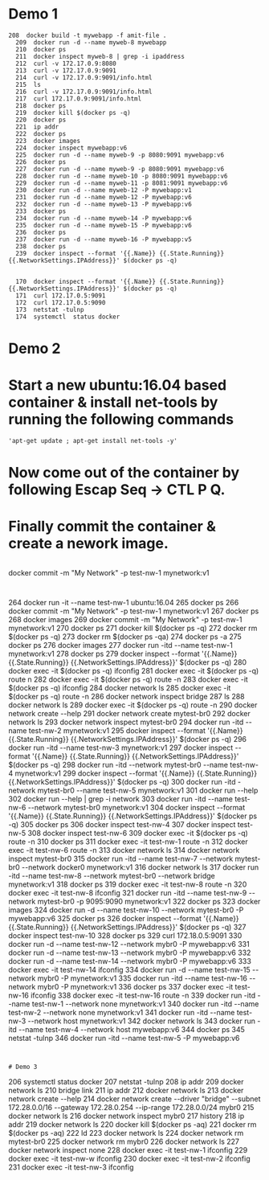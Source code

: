# Demo 1 

```
208  docker build -t mywebapp -f amit-file .
  209  docker run -d --name myweb-8 mywebapp
  210  docker ps
  211  docker inspect myweb-8 | grep -i ipaddress
  212  curl -v 172.17.0.9:8080
  213  curl -v 172.17.0.9:9091
  214  curl -v 172.17.0.9:9091/info.html
  215  ls
  216  curl -v 172.17.0.9:9091/info.html
  217  curl 172.17.0.9:9091/info.html
  218  docker ps
  219  docker kill $(docker ps -q)
  220  docker ps
  221  ip addr
  222  docker ps
  223  docker images
  224  docker inspect mywebapp:v6
  225  docker run -d --name myweb-9 -p 8080:9091 mywebapp:v6
  226  docker ps
  227  docker run -d --name myweb-9 -p 8080:9091 mywebapp:v6
  228  docker run -d --name myweb-10 -p 8080:9091 mywebapp:v6
  229  docker run -d --name myweb-11 -p 8081:9091 mywebapp:v6
  230  docker run -d --name myweb-12 -P mywebapp:v1
  231  docker run -d --name myweb-12 -P mywebapp:v6
  232  docker run -d --name myweb-13 -P mywebapp:v6
  233  docker ps
  234  docker run -d --name myweb-14 -P mywebapp:v6
  235  docker run -d --name myweb-15 -P mywebapp:v6
  236  docker ps
  237  docker run -d --name myweb-16 -P mywebapp:v5
  238  docker ps
  239  docker inspect --format '{{.Name}} {{.State.Running}} {{.NetworkSettings.IPAddress}}' $(docker ps -q)


  170  docker inspect --format '{{.Name}} {{.State.Running}} {{.NetworkSettings.IPAddress}}' $(docker ps -q)
  171  curl 172.17.0.5:9091
  172  curl 172.17.0.5:9090
  173  netstat -tulnp
  174  systemctl  status docker
```

# Demo 2 

# Start a new ubuntu:16.04 based container & install net-tools by running the following commands
```
'apt-get update ; apt-get install net-tools -y' 
```
# Now come out of the container by following Escap Seq -> CTL P Q. 
# Finally commit the container & create a nework image. 
```

```
docker commit -m "My Network" -p test-nw-1 mynetwork:v1
```


```
  264  docker run -it --name test-nw-1 ubuntu:16.04
  265  docker ps
  266  docker commit -m "My Network" -p test-nw-1 mynetwork:v1
  267  docker ps
  268  docker images
  269  docker commit -m "My Network" -p test-nw-1 mynetwork:v1
  270  docker ps
  271  docker kill $(docker ps -q)
  272  docker rm $(docker ps -q)
  273  docker rm $(docker ps -qa)
  274  docker ps -a
  275  docker ps
  276  docker images
  277  docker run -itd --name test-nw-1 mynetwork:v1
  278  docker ps
  279  docker inspect --format '{{.Name}} {{.State.Running}} {{.NetworkSettings.IPAddress}}' $(docker ps -q)
  280  docker exec -it $(docker ps -q) ifconfig
  281  docker exec -it $(docker ps -q) route n
  282  docker exec -it $(docker ps -q) route -n
  283  docker exec -it $(docker ps -q) ifconfig
  284  docker network ls
  285  docker exec -it $(docker ps -q) route -n
  286  docker network inspect bridge
  287  ls
  288  docker network  ls
  289  docker exec -it $(docker ps -q) route -n
  290  docker network create --help
  291  docker network create mytest-br0
  292  docker network  ls
  293  docker network  inspect mytest-br0
  294  docker run -itd --name test-nw-2 mynetwork:v1
  295  docker inspect --format '{{.Name}} {{.State.Running}} {{.NetworkSettings.IPAddress}}' $(docker ps -q)
  296  docker run -itd --name test-nw-3 mynetwork:v1
  297  docker inspect --format '{{.Name}} {{.State.Running}} {{.NetworkSettings.IPAddress}}' $(docker ps -q)
  298  docker run -itd --network mytest-br0 --name test-nw-4 mynetwork:v1
  299  docker inspect --format '{{.Name}} {{.State.Running}} {{.NetworkSettings.IPAddress}}' $(docker ps -q)
  300  docker run -itd -network mytest-br0 --name test-nw-5 mynetwork:v1
  301  docker run --help
  302  docker run --help | grep -i network
  303  docker run -itd --name test-nw-6 --network mytest-br0 mynetwork:v1
  304  docker inspect --format '{{.Name}} {{.State.Running}} {{.NetworkSettings.IPAddress}}' $(docker ps -q)
  305  docker ps
  306  docker inspect test-nw-4
  307  docker inspect test-nw-5
  308  docker inspect test-nw-6
  309  docker exec -it $(docker ps -q) route -n
  310  docker ps
  311  docker exec -it test-nw-1 route -n
  312  docker exec -it test-nw-6 route -n
  313  docker network ls
  314  docker network inspect mytest-br0
  315  docker run -itd --name test-nw-7 --network mytest-br0 --network docker0 mynetwork:v1
  316  docker network ls
  317  docker run -itd --name test-nw-8 --network mytest-br0 --network bridge mynetwork:v1
  318  docker ps
  319  docker exec -it test-nw-8 route -n
  320  docker exec -it test-nw-8 ifconfig
  321  docker run -itd --name test-nw-9 --network mytest-br0 -p 9095:9090 mynetwork:v1
  322  docker ps
  323  docker images
  324  docker run -d --name test-nw-10 --network mytest-br0 -P mywebapp:v6
  325  docker ps
  326  docker inspect --format '{{.Name}} {{.State.Running}} {{.NetworkSettings.IPAddress}}' $(docker ps -q)
  327  docker inspect test-nw-10
  328  docker ps
  329  curl 172.18.0.5:9091
  330  docker run -d --name test-nw-12 --network mybr0 -P mywebapp:v6
  331  docker run -d --name test-nw-13 --network mybr0 -P mywebapp:v6
  332  docker run -d --name test-nw-14 --network mybr0 -P mywebapp:v6
  333  docker exec -it test-nw-14 ifconfig
  334  docker run -d --name test-nw-15 --network mybr0 -P mynetwork:v1
  335  docker run -itd --name test-nw-16 --network mybr0 -P mynetwork:v1
  336  docker ps
  337  docker exec -it test-nw-16 ifconfig
  338  docker exec -it test-nw-16 route -n
  339  docker run -itd --name test-nw-1 --network none  mynetwork:v1
  340  docker run -itd --name test-nw-2 --network none  mynetwork:v1
  341  docker run -itd --name test-nw-3 --network host  mynetwork:v1
  342  docker network ls
  343  docker run -itd --name test-nw-4 --network host  mywebapp:v6
  344  docker ps
  345  netstat -tulnp
  346  docker run -itd --name test-nw-5 -P   mywebapp:v6
```


# Demo 3

```
  206  systemctl status docker
  207  netstat -tulnp
  208  ip addr
  209  docker network ls
  210  bridge link
  211  ip addr
  212  docker network ls
  213  docker network create --help
  214  docker network create --driver "bridge" --subnet 172.28.0.0/16 --gateway 172.28.0.254 --ip-range 172.28.0.0/24 mybr0
  215  docker network ls
  216  docker network inspect mybr0
  217  history
  218  ip addr
  219  docker network ls
  220  docker kill $(docker ps -aq)
  221  docker rm $(docker ps -aq)
  222  ld
  223  docker network ls
  224  docker network rm mytest-br0
  225  docker network rm mybr0
  226  docker network ls
  227  docker network inspect none
  228  docker exec -it test-nw-1 ifconfig
  229  docker exec -it test-nw-w ifconfig
  230  docker exec -it test-nw-2 ifconfig
  231  docker exec -it test-nw-3 ifconfig

```

